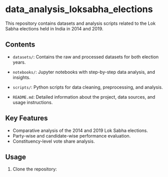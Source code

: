 # data_analysis_loksabha_elections
This repository contains datasets and analysis scripts related to the Lok Sabha elections held in India in 2014 and 2019. 

## Contents
- `datasets/`: Contains the raw and processed datasets for both election years.
- `notebooks/`: Jupyter notebooks with step-by-step data analysis, and insights.
- `scripts/`: Python scripts for data cleaning, preprocessing, and analysis.

- `README.md`: Detailed information about the project, data sources, and usage instructions.

## Key Features
- Comparative analysis of the 2014 and 2019 Lok Sabha elections.
- Party-wise and candidate-wise performance evaluation.
- Constituency-level vote share analysis.


## Usage
1. Clone the repository:
